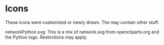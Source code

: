 Icons
=====

These icons were customized or newly drawn. The may contain other stuff.

networkPython.svg: This is a mix of network.svg from opencliparts.org and the Python logo. Restirctions may apply.